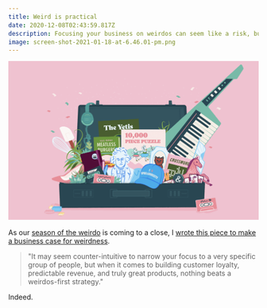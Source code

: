 ```yaml
---
title: Weird is practical
date: 2020-12-08T02:43:59.817Z
description: Focusing your business on weirdos can seem like a risk, but is it?
image: screen-shot-2021-01-18-at-6.46.01-pm.png
---
```

![A suitcase full of weird things, like a keytar, an "I love spreadsheets" hat, a high heeled shoe, and more.](screen-shot-2021-01-18-at-6.46.01-pm.png)

As our [season of the weirdo](https://find.yourweirdos.com) is coming to a close, I [wrote this piece to make a business case for weirdness](https://find.yourweirdos.com/posts/weird-is-practical).

> "It may seem counter-intuitive to narrow your focus to a very specific group of people, but when it comes to building customer loyalty, predictable revenue, and truly great products, nothing beats a weirdos-first strategy." 

Indeed.